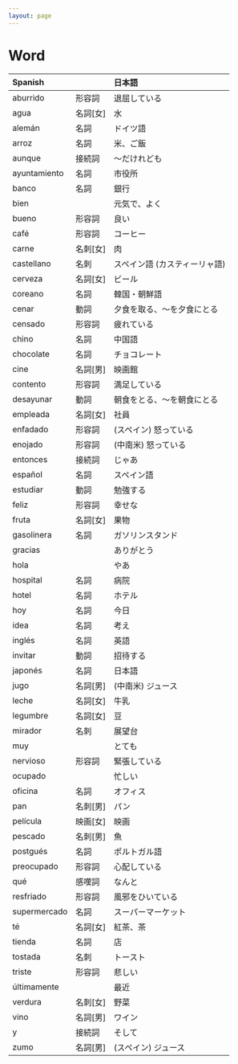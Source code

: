```yaml
---
layout: page
---
```


# Word

| Spanish | | 日本語 |
|:--|:--|:--|
| aburrido | 形容詞 | 退屈している |
| agua | 名詞[女] | 水 |
| alemán | 名詞 | ドイツ語 |
| arroz | 名詞 | 米、ご飯 |
| aunque | 接続詞 | 〜だけれども |
| ayuntamiento | 名詞 | 市役所 |
| banco | 名詞 | 銀行 |
| bien | | 元気で、よく |
| bueno | 形容詞 | 良い |
| café | 形容詞 | コーヒー |
| carne | 名刺[女] | 肉 |
| castellano | 名刺 | スペイン語 (カスティーリャ語) |
| cerveza | 名詞[女] | ビール |
| coreano | 名詞 | 韓国・朝鮮語 |
| cenar | 動詞 | 夕食を取る、〜を夕食にとる |
| censado | 形容詞 | 疲れている |
| chino | 名詞 | 中国語 |
| chocolate | 名詞 | チョコレート |
| cine | 名詞[男] | 映画館 |
| contento | 形容詞 | 満足している |
| desayunar | 動詞 | 朝食をとる、〜を朝食にとる |
| empleada | 名詞[女] | 社員 |
| enfadado | 形容詞 | (スペイン) 怒っている |
| enojado | 形容詞 | (中南米) 怒っている |
| entonces | 接続詞 | じゃあ |
| español | 名詞 | スペイン語 |
| estudiar | 動詞 | 勉強する |
| feliz | 形容詞 | 幸せな |
| fruta | 名詞[女] | 果物 |
| gasolinera | 名詞 | ガソリンスタンド |
| gracias | | ありがとう |
| hola | | やあ |
| hospital | 名詞 | 病院 |
| hotel | 名詞 | ホテル |
| hoy | 名詞 | 今日 |
| idea | 名詞 | 考え |
| inglés | 名詞 | 英語 |
| invitar | 動詞 | 招待する |
| japonés | 名詞 | 日本語 |
| jugo | 名詞[男] | (中南米) ジュース |
| leche | 名詞[女] | 牛乳 |
| legumbre | 名詞[女] | 豆 |
| mirador | 名刺 | 展望台 |
| muy | | とても |
| nervioso | 形容詞 | 緊張している |
| ocupado | | 忙しい |
| oficina | 名詞 | オフィス |
| pan | 名刺[男] | パン |
| película | 映画[女] | 映画 | 
| pescado | 名刺[男] | 魚 |
| postgués | 名詞 | ポルトガル語 |
| preocupado | 形容詞 | 心配している |
| qué | 感嘆詞 | なんと |
| resfriado | 形容詞 | 風邪をひいている |
| supermercado | 名詞 | スーパーマーケット |
| té | 名詞[女] | 紅茶、茶 |
| tienda | 名詞 | 店 |
| tostada | 名刺 | トースト |
| triste | 形容詞 | 悲しい |
| últimamente | | 最近 |
| verdura | 名刺[女] | 野菜 |
| vino | 名詞[男] | ワイン |
| y | 接続詞 | そして |
| zumo | 名詞[男] | (スペイン) ジュース |
